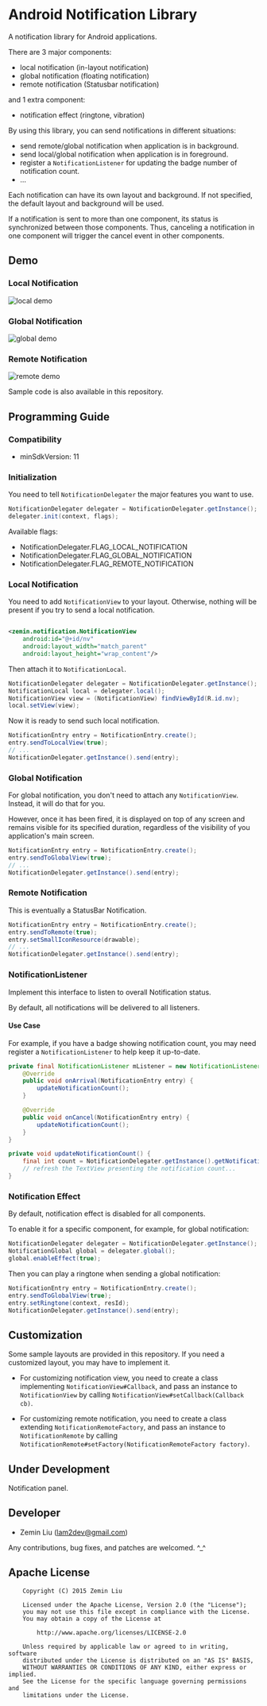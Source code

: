 # Android Notification Library

A notification library for Android applications.

There are 3 major components:

* local notification (in-layout notification)
* global notification (floating notification)
* remote notification (Statusbar notification)

and 1 extra component:

* notification effect (ringtone, vibration)


By using this library, you can send notifications in different situations:

* send remote/global notification when application is in background.
* send local/global notification when application is in foreground.
* register a `NotificationListener` for updating the badge number of notification count.
* ...

Each notification can have its own layout and background. If not specified, the default layout and background will be used.

If a notification is sent to more than one component, its status is synchronized between those components.
Thus, canceling a notification in one component will trigger the cancel event in other components.

## Demo

### Local Notification

![local demo](https://github.com/lamydev/Android-Notification/blob/master/samples/demo/local.gif)

### Global Notification

![global demo](https://github.com/lamydev/Android-Notification/blob/master/samples/demo/global.gif)

### Remote Notification

![remote demo](https://github.com/lamydev/Android-Notification/blob/master/samples/demo/remote.gif)

Sample code is also available in this repository.

## Programming Guide

### Compatibility
* minSdkVersion: 11

### Initialization

You need to tell `NotificationDelegater` the major features you want to use.

``` java
NotificationDelegater delegater = NotificationDelegater.getInstance();
delegater.init(context, flags);
```

Available flags:

* NotificationDelegater.FLAG\_LOCAL\_NOTIFICATION
* NotificationDelegater.FLAG\_GLOBAL\_NOTIFICATION
* NotificationDelegater.FLAG\_REMOTE\_NOTIFICATION

### Local Notification

You need to add `NotificationView` to your layout.
Otherwise, nothing will be present if you try to send a local notification.

``` xml

<zemin.notification.NotificationView
    android:id="@+id/nv"
    android:layout_width="match_parent"
    android:layout_height="wrap_content"/>

```

Then attach it to `NotificationLocal`.

``` java
NotificationDelegater delegater = NotificationDelegater.getInstance();
NotificationLocal local = delegater.local();
NotificationView view = (NotificationView) findViewById(R.id.nv);
local.setView(view);
```

Now it is ready to send such local notification.

``` java
NotificationEntry entry = NotificationEntry.create();
entry.sendToLocalView(true);
// ...
NotificationDelegater.getInstance().send(entry);
```

### Global Notification

For global notification, you don't need to attach any `NotificationView`.
Instead, it will do that for you.

However, once it has been fired, it is displayed on top of any screen and remains visible for its specified duration, regardless of the visibility of you application's main screen.

``` java
NotificationEntry entry = NotificationEntry.create();
entry.sendToGlobalView(true);
// ...
NotificationDelegater.getInstance().send(entry);
```

### Remote Notification

This is eventually a StatusBar Notification.

``` java
NotificationEntry entry = NotificationEntry.create();
entry.sendToRemote(true);
entry.setSmallIconResource(drawable);
// ...
NotificationDelegater.getInstance().send(entry);
```

### NotificationListener

Implement this interface to listen to overall Notification status.

By default, all notifications will be delivered to all listeners.

#### Use Case

For example, if you have a badge showing notification count, you may need register a `NotificationListener` to help keep it up-to-date.

``` java
private final NotificationListener mListener = new NotificationListener() {
    @Override
    public void onArrival(NotificationEntry entry) {
        updateNotificationCount();
    }

    @Override
    public void onCancel(NotificationEntry entry) {
        updateNotificationCount();
    }
}

private void updateNotificationCount() {
    final int count = NotificationDelegater.getInstance().getNotificationCount();
    // refresh the TextView presenting the notification count...
}
```

### Notification Effect

By default, notification effect is disabled for all components.

To enable it for a specific component, for example, for global notification:

``` java
NotificationDelegater delegater = NotificationDelegater.getInstance();
NotificationGlobal global = delegater.global();
global.enableEffect(true);
```

Then you can play a ringtone when sending a global notification:

``` java
NotificationEntry entry = NotificationEntry.create();
entry.sendToGlobalView(true);
entry.setRingtone(context, resId);
NotificationDelegater.getInstance().send(entry);
```

## Customization

Some sample layouts are provided in this repository.
If you need a customized layout, you may have to implement it.

* For customizing notification view, you need to create a class implementing `NotificationView#Callback`, and pass an instance to `NotificationView` by calling `NotificationView#setCallback(Callback cb)`.

* For customizing remote notification, you need to create a class extending `NotificationRemoteFactory`, and pass an instance to `NotificationRemote` by calling `NotificationRemote#setFactory(NotificationRemoteFactory factory)`.

## Under Development

Notification panel.

## Developer
* Zemin Liu (lam2dev@gmail.com)

Any contributions, bug fixes, and patches are welcomed. ^\_^

## Apache License

```
    Copyright (C) 2015 Zemin Liu
    
    Licensed under the Apache License, Version 2.0 (the "License");
    you may not use this file except in compliance with the License.
    You may obtain a copy of the License at
    
        http://www.apache.org/licenses/LICENSE-2.0
    
    Unless required by applicable law or agreed to in writing, software
    distributed under the License is distributed on an "AS IS" BASIS,
    WITHOUT WARRANTIES OR CONDITIONS OF ANY KIND, either express or implied.
    See the License for the specific language governing permissions and
    limitations under the License.
```

